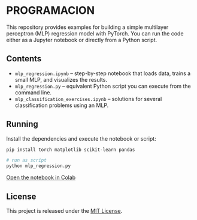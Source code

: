 # PROGRAMACION

This repository provides examples for building a simple multilayer perceptron (MLP) regression model with PyTorch. You can run the code either as a Jupyter notebook or directly from a Python script.

## Contents

- `mlp_regression.ipynb` – step-by-step notebook that loads data, trains a small MLP, and visualizes the results.
- `mlp_regression.py` – equivalent Python script you can execute from the command line.
- `mlp_classification_exercises.ipynb` – solutions for several classification problems using an MLP.

## Running

Install the dependencies and execute the notebook or script:

```bash
pip install torch matplotlib scikit-learn pandas

# run as script
python mlp_regression.py
```

[Open the notebook in Colab](https://colab.research.google.com/github/your-user/your-repo/blob/main/mlp_regression.ipynb)

## License

This project is released under the [MIT License](LICENSE).

